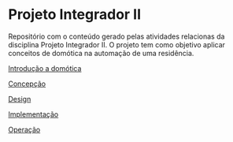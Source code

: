 # Projeto Integrador II
Repositório com o conteúdo gerado pelas atividades relacionas da disciplina Projeto Integrador II.
O projeto tem como objetivo aplicar conceitos de domótica na automação de uma residência.

[Introdução a domótica](https://github.com/luiz-sene/ProjetoIntegradorII/blob/main/Domotica.md)

[Concepção](https://github.com/luiz-sene/ProjetoIntegradorII/blob/main/Concepcao.md)

[Design](https://github.com/luiz-sene/ProjetoIntegradorII/blob/main/Design.md)

[Implementação](https://github.com/luiz-sene/ProjetoIntegradorII/blob/main/Implementacao.md)

[Operação](https://github.com/luiz-sene/ProjetoIntegradorII/blob/main/Operacao.md)
